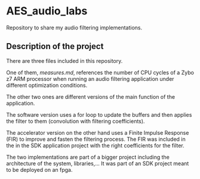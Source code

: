 # AES_audio_labs
Repository to share my audio filtering implementations.

## Description of the project

There are three files included in this repository. 

One of them, *measures.md*, references the number of CPU cycles of a Zybo z7 ARM processor when running an audio filtering application under different optimization conditions.

The other two ones are different versions of the main function of the application. 

The software version uses a for loop to update the buffers and then applies the filter to them (convolution with filtering coefficients).

The accelerator version on the other hand uses a Finite Impulse Response (FIR) to improve and fasten the filtering process. The FIR was included in the in the SDK application project with the right coefficients for the filter.



The two implementations are part of a bigger project including the architecture of the system, libraries,...
It was part of an SDK project meant to be deployed on an fpga.

